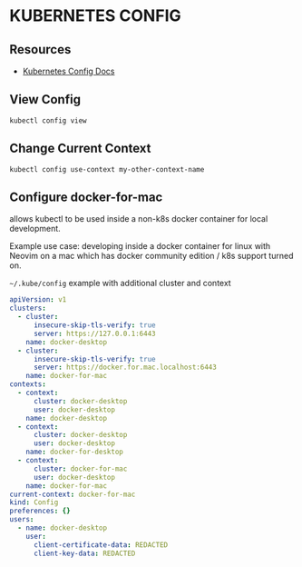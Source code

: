 # KUBERNETES CONFIG

## Resources

- [Kubernetes Config Docs](https://kubernetes.io/docs/tasks/access-application-cluster/configure-access-multiple-clusters/)

## View Config

```console
kubectl config view
```

## Change Current Context

```console
kubectl config use-context my-other-context-name
```

## Configure docker-for-mac

allows kubectl to be used inside a non-k8s docker container for local
development.

Example use case: developing inside a docker container for linux with Neovim on
a mac which has docker community edition / k8s support turned on.

`~/.kube/config` example with additional cluster and context

```yaml
apiVersion: v1
clusters:
  - cluster:
      insecure-skip-tls-verify: true
      server: https://127.0.0.1:6443
    name: docker-desktop
  - cluster:
      insecure-skip-tls-verify: true
      server: https://docker.for.mac.localhost:6443
    name: docker-for-mac
contexts:
  - context:
      cluster: docker-desktop
      user: docker-desktop
    name: docker-desktop
  - context:
      cluster: docker-desktop
      user: docker-desktop
    name: docker-for-desktop
  - context:
      cluster: docker-for-mac
      user: docker-desktop
    name: docker-for-mac
current-context: docker-for-mac
kind: Config
preferences: {}
users:
  - name: docker-desktop
    user:
      client-certificate-data: REDACTED
      client-key-data: REDACTED
```
